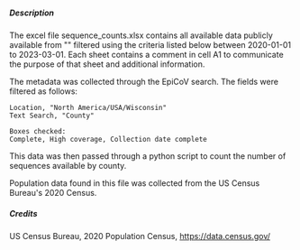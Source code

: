 ##### Description #####

The excel file sequence_counts.xlsx contains all available data publicly available from "" filtered using the criteria listed below between 2020-01-01 to 2023-03-01. Each sheet contains a comment in cell A1 to communicate the purpose of that sheet and additional information.

The metadata was collected through the EpiCoV search. The fields were filtered as follows:

	Location, "North America/USA/Wisconsin"
	Text Search, "County"

	Boxes checked:
	Complete, High coverage, Collection date complete


This data was then passed through a python script to count the number of sequences available by county.

Population data found in this file was collected from the US Census Bureau's 2020 Census.

##### Credits #####


US Census Bureau, 2020 Population Census, https://data.census.gov/

